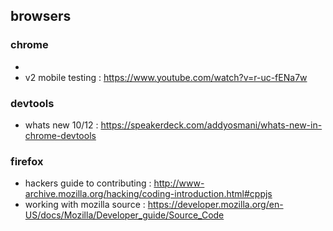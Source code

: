 ## browsers

### chrome
-
- v2 mobile testing : https://www.youtube.com/watch?v=r-uc-fENa7w

### devtools
- whats new 10/12 : https://speakerdeck.com/addyosmani/whats-new-in-chrome-devtools

### firefox
- hackers guide to contributing : http://www-archive.mozilla.org/hacking/coding-introduction.html#cppjs
- working with mozilla source : https://developer.mozilla.org/en-US/docs/Mozilla/Developer_guide/Source_Code
